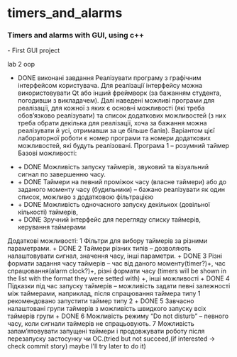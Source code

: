 # timers_and_alarms

<h3>Timers and alarms with GUI, using c++ </h3>
 - First GUI project
 
lab 2 oop 
+ DONE виконанi завдання
 Реалізувати програму з графічним інтерфейсом користувача. Для реалізації інтерфейсу можна використовувати Qt або інший фреймворк (за бажанням студента, погодивши з викладачем).
 Далі наведені можливі програми для реалізації, для кожної з яких є основні можливості (які треба обов’язково реалізувати) та список додаткових можливостей (з них треба обрати декілька для реалізації, хоча за бажання можна реалізувати й усі, отримавши за це більше балів). 
 Варіантом цієї лабораторної роботи є номер програми та номери додаткових можливостей, які будуть реалізовані.
Програма 1 – розумний таймер Базові можливості: 
<ul>
<li> + DONE Можливість запуску таймерів, звуковий та візуальний сигнал по завершенню часу. </li>
<li> + DONE Таймери на певний проміжок часу (власне таймери) або до заданого моменту часу (будильники) – бажано реалізувати як один список, можливо з додатковою фільтрацією </li>
<li> + DONE Можливість одночасного запуску декількох (довільної кількості) таймерів,</li>
<li> + DONE Зручний інтерфейс для перегляду списку таймерів, керування таймерами</li>
</ul>
Додаткові можливості: 
 1 Фільтри для вибору таймерів за різними параметрами.
 + DONE 2 Таймери різних типів – дозволяють налаштовувати сигнал, значення часу, інші параметри. 
 + DONE 3 Різні формати задання часу таймерів – час від даного моменту(timer?)+, час спрацювання(alarm clock?)+, різні формати часу (timers will be shown in the list with the format they were setted with) +, інші можливості  
+ DONE 4 Підказки під час запуску таймерів – можливість задати певні залежності між таймерами, наприклад, після спрацювання таймера типу 1 рекомендовано запустити таймер типу 2
 + DONE 5 Завчасно налаштовані групи таймерів з можливість швидкого запуску всіх таймерів групи
 + DONE 6 Можливість режиму “Do not disturb” – певного часу, коли сигнали таймерів не спрацьовують. 
 7 Можливість запам’ятовувати запущені таймери і продовжувати роботу після перезапуску застосунку чи ОС.(tried but not succeed,(if interested -> check commit story) maybe I'll try later to do it) 
